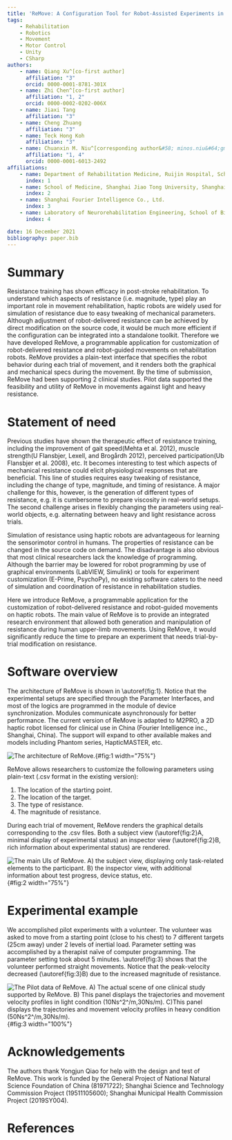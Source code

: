 ```yaml
---
title: 'ReMove: A Configuration Tool for Robot-Assisted Experiments in Rehabilitation'
tags:
    - Rehabilitation
    - Robotics
    - Movement
    - Motor Control
    - Unity
    - CSharp
authors:
    - name: Qiang Xu^[co-first author]
      affiliation: "3"
      orcid: 0000-0001-8781-301X
    - name: Zhi Chen^[co-first author]
      affiliation: "1, 2"
      orcid: 0000-0002-0202-006X
    - name: Jiaxi Tang
      affiliation: "3"
    - name: Cheng Zhuang
      affiliation: "3"
    - name: Teck Hong Koh
      affiliation: "3"
    - name: Chuanxin M. Niu^[corresponding author&#58; minos.niu&#64;gmail.com]
      affiliation: "1, 4"
      orcid: 0000-0001-6013-2492
affiliations:
    - name: Department of Rehabilitation Medicine, Ruijin Hospital, School of Medicine, Shanghai Jiao Tong University, Shanghai, China.
      index: 1
    - name: School of Medicine, Shanghai Jiao Tong University, Shanghai, China.
      index: 2
    - name: Shanghai Fourier Intelligence Co., Ltd.
      index: 3
    - name: Laboratory of Neurorehabilitation Engineering, School of Biomedical Engineering, Shanghai Jiao Tong University, Shanghai, China.
      index: 4

date: 16 December 2021
bibliography: paper.bib
---
```


# Summary

Resistance training has shown efficacy in post-stroke rehabilitation. To understand which aspects of resistance (i.e. magnitude, type) play an important role in movement rehabilitation, haptic robots are widely used for simulation of resistance due to easy tweaking of mechanical parameters. Although adjustment of robot-delivered resistance can be achieved by direct modification on the source code, it would be much more efficient if the configuration can be integrated into a standalone toolkit. Therefore we have developed ReMove, a programmable application for customization of robot-delivered resistance and robot-guided movements on rehabilitation robots. ReMove provides a plain-text interface that specifies the robot behavior during each trial of movement, and it renders both the graphical and mechanical specs during the movement. By the time of submission, ReMove had been supporting 2 clinical studies. Pilot data supported the feasibility and utility of ReMove in movements against light and heavy resistance.

# Statement of need

Previous studies have shown the therapeutic effect of resistance training, including the improvement of gait speed(Mehta et al. 2012), muscle strength(U Flansbjer, Lexell, and Brogårdh 2012), perceived participation(Ub Flansbjer et al. 2008), etc. It becomes interesting to test which aspects of mechanical resistance could elicit physiological responses that are beneficial. This line of studies requires easy tweaking of resistance, including the change of type, magnitude, and timing of resistance. A major challenge for this, however,  is the generation of different types of resistance, e.g. it is cumbersome to prepare viscosity in real-world setups. The second challenge arises in flexibly changing the parameters using real-world objects, e.g. alternating between heavy and light resistance across trials.

Simulation of resistance using haptic robots are advantageous for learning the sensorimotor control in humans. The properties of resistance can be changed in the source code on demand. The disadvantage is also obvious that most clinical researchers lack the knowledge of programming. Although the barrier may be lowered for robot programming by use of graphical environments (LabVIEW, Simulink) or tools for experiment customization (E-Prime, PsychoPy), no existing software caters to the need of simulation and coordination of resistance in rehabilitation studies.

Here we introduce ReMove, a programmable application for the customization of robot-delivered resistance and robot-guided movements on haptic robots. The main value of ReMove is to provide an integrated research environment that allowed both generation and manipulation of resistance during human upper-limb movements. Using ReMove, it would significantly reduce the time to prepare an experiment that needs trial-by-trial modification on resistance.

# Software overview

The architecture of ReMove is shown in \autoref{fig:1}. Notice that the experimental setups are specified through the Parameter Interfaces, and most of the logics are programmed in the module of device synchronization. Modules communicate asynchronously for better performance. The current version of ReMove is adapted to M2PRO, a 2D haptic robot licensed for clinical use in China (Fourier Intelligence inc., Shanghai, China). The support will expand to other available makes and models including Phantom series, HapticMASTER, etc.

![The architecture of ReMove.](Fig_1.png){#fig:1 width="75%"}

ReMove allows researchers to customize the following parameters using plain-text (.csv format in the existing version):

1. The location of the starting point.
2. The location of the target.
3. The type of resistance.
4. The magnitude of resistance.

During each trial of movement, ReMove renders the graphical details corresponding to the .csv files. Both a subject view (\autoref{fig:2}A, minimal display of experimental status) an inspector view (\autoref{fig:2}B, rich information about experimental status) are rendered.

![The main UIs of ReMove. A) the subject view, displaying only task-related elements to the participant. B) the inspector view, with additional information about test progress, device status, etc.](./Fig_2.png){#fig:2 width="75%"}

# Experimental example

We accomplished pilot experiments with a volunteer. The volunteer was asked to move from a starting point (close to his chest) to 7 different targets (25cm away) under 2 levels of inertial load. Parameter setting was accomplished by a therapist naïve of computer programming. The parameter setting took about 5 minutes. \autoref{fig:3} shows that the volunteer performed straight movements. Notice that the peak-velocity decreased (\autoref{fig:3}B) due to the increased magnitude of resistance.

![The Pilot data of ReMove. A) The actual scene of one clinical study supported by ReMove. B) This panel displays the trajectories and movement velocity profiles in light condition (10Ns^2^/m,30Ns/m). C)This panel displays the trajectories and movement velocity profiles in heavy condition (50Ns^2^/m,30Ns/m).](./Fig_3.png){#fig:3 width="100%"}

# Acknowledgements

The authors thank Yongjun Qiao for help with the design and test of ReMove. This work is funded by the General Project of National Natural Science Foundation of China (81971722); Shanghai Science and Technology Commission Project (19511105600); Shanghai Municipal Health Commission Project (2019SY004).

# References
